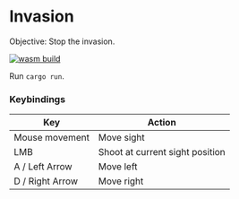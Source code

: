 # Invasion

Objective: Stop the invasion.

[![wasm build](https://github.com/caengen/invasion/actions/workflows/rust.yml/badge.svg)](https://github.com/caengen/invasion/actions/workflows/rust.yml)

Run `cargo run`.

### Keybindings

| Key             | Action                          |
| --------------- | ------------------------------- |
| Mouse movement  | Move sight                      |
| LMB             | Shoot at current sight position |
| A / Left Arrow  | Move left                       |
| D / Right Arrow | Move right                      |
